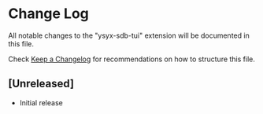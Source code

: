 # Change Log

All notable changes to the "ysyx-sdb-tui" extension will be documented in this file.

Check [Keep a Changelog](http://keepachangelog.com/) for recommendations on how to structure this file.

## [Unreleased]

- Initial release
